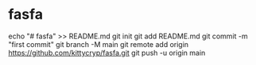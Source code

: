 # fasfa
echo "# fasfa" >> README.md
git init
git add README.md
git commit -m "first commit"
git branch -M main
git remote add origin https://github.com/kittycryp/fasfa.git
git push -u origin main
